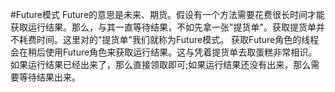 #Future模式
	Future的意思是未来、期货。假设有一个方法需要花费很长时间才能获取运行结果。那么，与其一直等待结果，不如先拿一张"提货单"。获取提货单并不耗费时间。这里对的"提货单"我们就称为Future模式。
	获取Future角色的线程会在稍后使用Future角色来获取运行结果。这与凭着提货单去取蛋糕非常相识。如果运行结果已经出来了，那么直接领取即可;如果运行结果还没有出来，那么需要等待结果出来。


